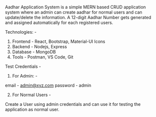 Aadhar Application System is a simple MERN based CRUD application system where an admin can create aadhar for normal users and can update/delete the information. A 12-digit Aadhar Number gets generated and assigned automatically for each registered users.

Technologies: -

1) Frontend - React, Bootstrap, Material-UI Icons
2) Backend - Nodejs, Express
3) Database - MongoDB
4) Tools - Postman, VS Code, Git

Test Credentials -

1) For Admin: -

email - admin@xyz.com
password - admin

2) For Normal Users - 

Create a User using admin credentials and can use it for testing the application as normal user.

